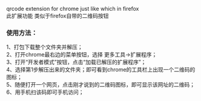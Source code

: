qrcode extension for chrome just like which in firefox  
此扩展功能 类似于firefox自带的二维码按钮  

### 使用方法：  
1、打包下载整个文件夹并解压；  
2、打开chrome最右边的菜单按钮，选择 更多工具->扩展程序；  
3、打开“开发者模式”按钮，点击“加载已解压的扩展程序”；  
4、选择第1步解压出来的文件夹；即可看到chrome的工具栏上出现一个二维码的图标；  
5、随便打开一个网页，点击刚才说到的二维码图标，即可显示该网址的二维码；  
6、用手机扫该码即可手机访问；  
